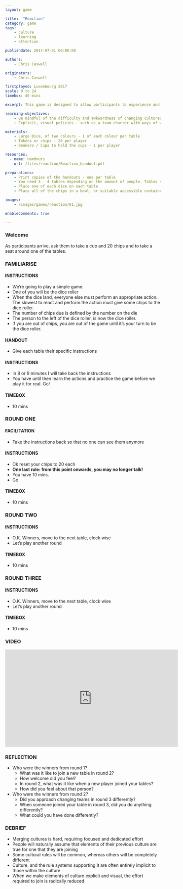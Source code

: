 ```yaml
---
layout: game

title:  "Reaction"
category: game
tags:
    - culture
    - learning
    - attention

publishdate: 2017-07-01 00:00:00

authors: 
    - Chris Caswell

originators: 
    - Chris Caswell 

firstplayed: Luxembourg 2017
scale: 9 to 24
timebox: 40 mins

excerpt: This game is designed to allow participants to experience and reflect on what it's like when two cultures merge. 

learning-objectives:
    - Be mindful of the difficulty and awkwardness of changing cultures, changing teams and so that they can act accordingly.
    - Explicit, visual policies - such as a team charter with ways of working really ease cultural change.

materials:
    - Large Dice, of two colours - 1 of each colour per table
    - Tokens or chips - 20 per player
    - Beakers / Cups to hold the cups - 1 per player

resources:
  - name: Handouts
    url: /files/reaction/Reaction_handout.pdf

preparations:
    - Print copies of the handouts - one per table
    - You need 3 - 4 tables depending on the amount of people. Tables should be separated enough so that the team can sit and move around them.
    - Place one of each dice on each table
    - Place all of the chips in a bowl, or suitable accessible container along side the cups

images:
    - /images/games/reaction/01.jpg

enableComments: true

---
```


### Welcome

As participants arrive, ask them to take a cup and 20 chips and to take a seat around one of the tables.

### FAMILIARISE 

#### INSTRUCTIONS
* We’re going to play a simple game. 
* One of you will be the dice roller 
* When the dice land, everyone else must perform an appropriate action. The slowest to react and perform the action must give some chips to the dice roller.
* The number of chips due is defined by the number on the die
* The person to the left of the dice roller, is now the dice roller.
* If you are out of chips, you are out of the game until it’s your turn to be the dice roller.

#### HANDOUT
* Give each table their specific instructions

#### INSTRUCTIONS
* In 8 or 9 minutes I will take back the instructions 
* You have until then learn the actions and practice the game before we play it for real. Go!

#### TIMEBOX
* 10 mins

### ROUND ONE

#### FACILITATION
* Take the instructions back so that no one can see them anymore

#### INSTRUCTIONS
* Ok reset your chips to 20 each
* **One last rule: from this point onwards, you may no longer talk!**
* You have 10 mins.
* Go

#### TIMEBOX
* 10 mins

### ROUND TWO

#### INSTRUCTIONS
* O.K. Winners, move to the next table, clock wise
* Let’s play another round

#### TIMEBOX
* 10 mins

### ROUND THREE

#### INSTRUCTIONS
* O.K. Winners, move to the next table, clock wise
* Let’s play another round

#### TIMEBOX
* 10 mins

### VIDEO

<iframe width="560" height="315" src="https://www.youtube.com/embed/XhVWLSIiBhQ" frameborder="0" allowfullscreen></iframe>
<div class='two spacing'></div>


### REFLECTION

* Who were the winners from round 1?
    * What was it like to join a new table in round 2?
    * How welcome did you feel?
    * In round 2, what was it like when a new player joined your tables?
    * How did you feel about that person?
* Who were the winners from round 2?
    * Did you approach changing teams in round 3 differently?
    * When someone joined your table in round 3, did you do anything differently?
    * What could you have done differently?

### DEBRIEF

* Merging cultures is hard, requiring focused and dedicated effort
* People will naturally assume that elements of their previous culture are true for one that they are joining
* Some cultural rules will be common, whereas others will be completely different
* Culture, and the rule systems supporting it are often entirely implicit to those within the culture 
* When we make elements of culture explicit and visual, the effort required to join is radically reduced
